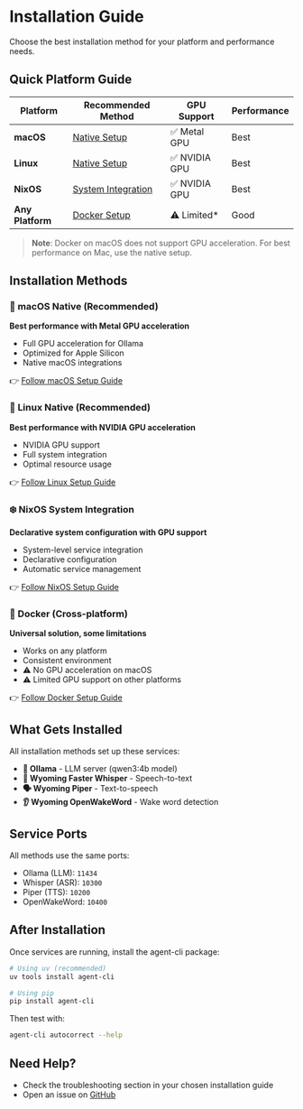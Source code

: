# Installation Guide

Choose the best installation method for your platform and performance needs.

## Quick Platform Guide

| Platform         | Recommended Method             | GPU Support   | Performance |
| ---------------- | ------------------------------ | ------------- | ----------- |
| **macOS**        | [Native Setup](macos.md)       | ✅ Metal GPU  | Best        |
| **Linux**        | [Native Setup](linux.md)       | ✅ NVIDIA GPU | Best        |
| **NixOS**        | [System Integration](nixos.md) | ✅ NVIDIA GPU | Best        |
| **Any Platform** | [Docker Setup](docker.md)      | ⚠️ Limited\*  | Good        |

> **Note**: Docker on macOS does not support GPU acceleration. For best performance on Mac, use the native setup.

## Installation Methods

### 🍎 macOS Native (Recommended)

**Best performance with Metal GPU acceleration**

- Full GPU acceleration for Ollama
- Optimized for Apple Silicon
- Native macOS integrations

👉 [Follow macOS Setup Guide](macos.md)

### 🐧 Linux Native (Recommended)

**Best performance with NVIDIA GPU acceleration**

- NVIDIA GPU support
- Full system integration
- Optimal resource usage

👉 [Follow Linux Setup Guide](linux.md)

### ❄️ NixOS System Integration

**Declarative system configuration with GPU support**

- System-level service integration
- Declarative configuration
- Automatic service management

👉 [Follow NixOS Setup Guide](nixos.md)

### 🐳 Docker (Cross-platform)

**Universal solution, some limitations**

- Works on any platform
- Consistent environment
- ⚠️ No GPU acceleration on macOS
- ⚠️ Limited GPU support on other platforms

👉 [Follow Docker Setup Guide](docker.md)

## What Gets Installed

All installation methods set up these services:

- **🧠 Ollama** - LLM server (qwen3:4b model)
- **🎤 Wyoming Faster Whisper** - Speech-to-text
- **🗣️ Wyoming Piper** - Text-to-speech
- **👂 Wyoming OpenWakeWord** - Wake word detection

## Service Ports

All methods use the same ports:

- Ollama (LLM): `11434`
- Whisper (ASR): `10300`
- Piper (TTS): `10200`
- OpenWakeWord: `10400`

## After Installation

Once services are running, install the agent-cli package:

```bash
# Using uv (recommended)
uv tools install agent-cli

# Using pip
pip install agent-cli
```

Then test with:

```bash
agent-cli autocorrect --help
```

## Need Help?

- Check the troubleshooting section in your chosen installation guide
- Open an issue on [GitHub](https://github.com/basnijholt/agent-cli/issues)
